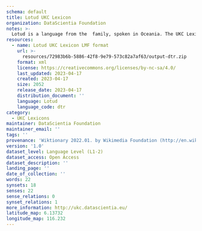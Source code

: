 ```yaml
---
schema: default
title: Lotud UKC Lexicon
organization: DataScientia Foundation
notes: >-
  Lotud is a language from the  family, spoken in Oceania. The UKC Lexicon of Lotud is represented as a lexico-semantic network. It consists of words, word senses, synsets, as well as sense-level and synset-level relationships.
resources:
  - name: Lotud UKC Lexicon LMF format
    url: >-
      resources/72983b6b-5886-42f8-9e79-573c82a7af63/output-dtr.zip
    format: xml
    license: https://creativecommons.org/licenses/by-nc-sa/4.0/
    last_updated: 2023-04-17
    created: 2023-04-17
    size: 2052
    release_date: 2023-04-17
    distribution_document: ''
    language: Lotud
    language_code: dtr
category:
  - UKC Lexicons
maintainer: DataScientia Foundation
maintainer_email: ''
tags: ''
provenance: 'Wiktionary 2022.01. by Wikimedia Foundation (http://en.wiktionary.org); Princeton WordNet 2.1 by Princeton University (https://wordnet.princeton.edu)'
version: '1.0'
dataset_level: Language Level (L1-2)
dataset_access: Open Access
dataset_description: ''
landing_page: ''
date_of_collection: ''
words: 22
synsets: 18
senses: 22
sense_relations: 0
synset_relations: 1
more_information: http://ukc.datascientia.eu/
latitude_map: 6.13732
longitude_map: 116.232
---
```

